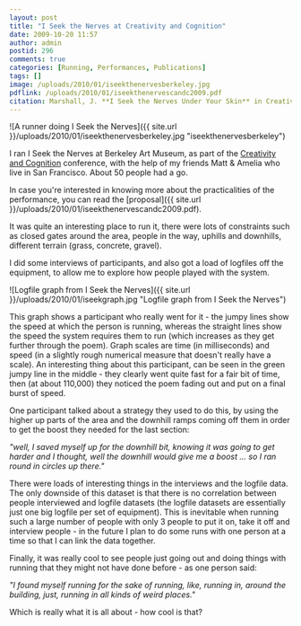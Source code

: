 ```yaml
---
layout: post
title: "I Seek the Nerves at Creativity and Cognition"
date: 2009-10-20 11:57
author: admin
postid: 296
comments: true
categories: [Running, Performances, Publications]
tags: []
image: /uploads/2010/01/iseekthenervesberkeley.jpg
pdflink: /uploads/2010/01/iseekthenervescandc2009.pdf
citation: Marshall, J. **I Seek the Nerves Under Your Skin** in Creativity and Cognition, Berkeley, CA, USA (2009)
---
```

![A runner doing I Seek the Nerves]({{ site.url }}/uploads/2010/01/iseekthenervesberkeley.jpg "iseekthenervesberkeley")

I ran I Seek the Nerves at Berkeley Art Museum, as part of the [Creativity and Cognition](http://www.creativityandcognition09.org/) conference, with the help of my friends Matt & Amelia who live in San Francisco. About 50 people had a go.

In case you're interested in knowing more about the practicalities of the performance, you can read the [proposal]({{ site.url }}/uploads/2010/01/iseekthenervescandc2009.pdf).

It was quite an interesting place to run it, there were lots of constraints such as closed gates around the area, people in the way, uphills and downhills, different terrain (grass, concrete, gravel).

I did some interviews of participants, and also got a load of logfiles off the equipment, to allow me to explore how people played with the system.

![Logfile graph from I Seek the Nerves]({{ site.url }}/uploads/2010/01/iseekgraph.jpg "Logfile graph from I Seek the Nerves")

This graph shows a participant who really went for it - the jumpy lines show the speed at which the person is running, whereas the straight lines show the speed the system requires them to run (which increases as they get further through the poem). Graph scales are time (in milliseconds) and speed (in a slightly rough numerical measure that doesn't really have a scale). An interesting thing about this participant, can be seen in the green jumpy line in the middle - they clearly went quite fast for a fair bit of time, then (at about 110,000) they noticed the poem fading out and put on a final burst of speed.

One participant talked about a strategy they used to do this, by using the higher up parts of the area and the downhill ramps coming off them in order to get the boost they needed for the last section:


*"well, I saved myself up for the downhill bit, knowing it was going to get harder and I thought, well the downhill would give me a boost … so I ran round in circles up there."*


There were loads of interesting things in the interviews and the logfile data. The only downside of this dataset is that there is no correlation between people interviewed and logfile datasets (the logfile datasets are essentially just one big logfile per set of equipment). This is inevitable when running such a large number of people with only 3 people to put it on, take it off and interview people - in the future I plan to do some runs with one person at a time so that I can link the data together.

Finally, it was really cool to see people just going out and doing things with running that they might not have done before - as one person said:


*"I found myself running for the sake of running, like, running in, around the building, just, running in all kinds of weird places."*


Which is really what it is all about - how cool is that?

